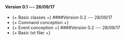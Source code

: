 #### Version 0.1 --- 26/09/17
- {+ Basic classes +}
####Version 0.2 --- 28/09/17
- {+ Command conception +}
- {+ Event conception +}
####Version 0.2 --- 28/09/17
- {+ Basic txt filer +}